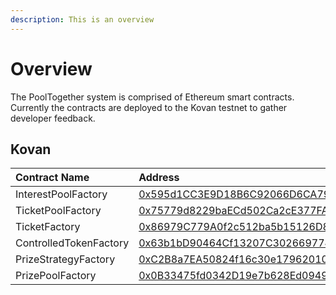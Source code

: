 ```yaml
---
description: This is an overview
---
```


# Overview

The PoolTogether system is comprised of Ethereum smart contracts.  Currently the contracts are deployed to the Kovan testnet to gather developer feedback.

## Kovan

| Contract Name | Address |
| :--- | :--- |
| InterestPoolFactory | [0x595d1CC3E9D18B6C92066D6CA79f592cDc24bc9D](https://kovan.etherscan.io/address/0x595d1CC3E9D18B6C92066D6CA79f592cDc24bc9D) |
| TicketPoolFactory | [0x75779d8229baECd502Ca2cE377FA6184565C33d4](https://kovan.etherscan.io/address/0x75779d8229baECd502Ca2cE377FA6184565C33d4) |
| TicketFactory | [0x86979C779A0f2c512ba5b15126D8f098e1b91499](https://kovan.etherscan.io/address/0x86979C779A0f2c512ba5b15126D8f098e1b91499) |
| ControlledTokenFactory | [0x63b1bD90464Cf13207C3026697749B4E55EFA71c](https://kovan.etherscan.io/address/0x63b1bD90464Cf13207C3026697749B4E55EFA71c) |
| PrizeStrategyFactory | [0xC2B8a7EA50824f16c30e179620109549479cf71f](https://kovan.etherscan.io/address/0xC2B8a7EA50824f16c30e179620109549479cf71f) |
| PrizePoolFactory | [0x0B33475fd0342D19e7b628Ed0949A78b45e43F4b](https://kovan.etherscan.io/address/0x0B33475fd0342D19e7b628Ed0949A78b45e43F4b) |

